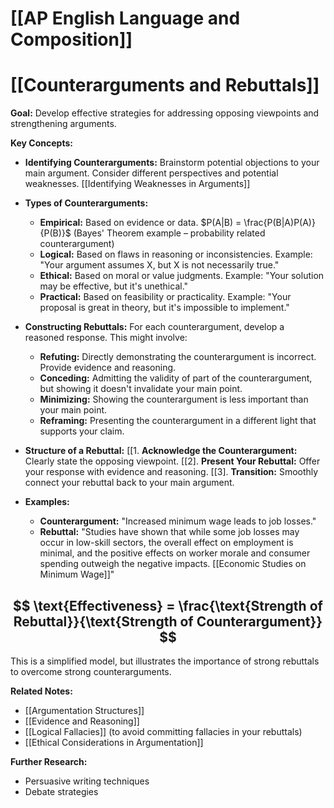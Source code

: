 # [[AP English Language and Composition]]
# [[Counterarguments and Rebuttals]]

**Goal:**  Develop effective strategies for addressing opposing viewpoints and strengthening arguments.

**Key Concepts:**

* **Identifying Counterarguments:**  Brainstorm potential objections to your main argument.  Consider different perspectives and potential weaknesses. [[Identifying Weaknesses in Arguments]]

* **Types of Counterarguments:**
    * **Empirical:** Based on evidence or data.  $P(A|B) = \frac{P(B|A)P(A)}{P(B)}$ (Bayes' Theorem example – probability related counterargument)
    * **Logical:** Based on flaws in reasoning or inconsistencies.  Example:  "Your argument assumes X, but X is not necessarily true."
    * **Ethical:** Based on moral or value judgments. Example: "Your solution may be effective, but it's unethical."
    * **Practical:** Based on feasibility or practicality. Example: "Your proposal is great in theory, but it's impossible to implement."

* **Constructing Rebuttals:**  For each counterargument, develop a reasoned response. This might involve:
    * **Refuting:** Directly demonstrating the counterargument is incorrect.  Provide evidence and reasoning.
    * **Conceding:** Admitting the validity of part of the counterargument, but showing it doesn't invalidate your main point.
    * **Minimizing:** Showing the counterargument is less important than your main point.
    * **Reframing:** Presenting the counterargument in a different light that supports your claim.


* **Structure of a Rebuttal:**
    [[1. **Acknowledge the Counterargument:**  Clearly state the opposing viewpoint.
    [[2]. **Present Your Rebuttal:**  Offer your response with evidence and reasoning.
    [[3]. **Transition:**  Smoothly connect your rebuttal back to your main argument.


* **Examples:**

    * **Counterargument:**  "Increased minimum wage leads to job losses."
    * **Rebuttal:**  "Studies have shown that while some job losses may occur in low-skill sectors, the overall effect on employment is minimal, and the positive effects on worker morale and consumer spending outweigh the negative impacts.  [[Economic Studies on Minimum Wage]]"


## $$ \text{Effectiveness} = \frac{\text{Strength of Rebuttal}}{\text{Strength of Counterargument}} $$

This is a simplified model, but illustrates the importance of strong rebuttals to overcome strong counterarguments.


**Related Notes:**

* [[Argumentation Structures]]
* [[Evidence and Reasoning]]
* [[Logical Fallacies]]  (to avoid committing fallacies in your rebuttals)
* [[Ethical Considerations in Argumentation]]

**Further Research:**

* Persuasive writing techniques
* Debate strategies


